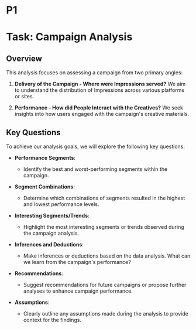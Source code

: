 # P1
# Task: Campaign Analysis

## Overview

This analysis focuses on assessing a campaign from two primary angles:

1. **Delivery of the Campaign - Where were Impressions served?**
   We aim to understand the distribution of Impressions across various platforms or sites.

2. **Performance - How did People Interact with the Creatives?**
   We seek insights into how users engaged with the campaign's creative materials.

## Key Questions

To achieve our analysis goals, we will explore the following key questions:

- **Performance Segments**:
  - Identify the best and worst-performing segments within the campaign.

- **Segment Combinations**:
  - Determine which combinations of segments resulted in the highest and lowest performance levels.

- **Interesting Segments/Trends**:
  - Highlight the most interesting segments or trends observed during the campaign analysis.

- **Inferences and Deductions**:
  - Make inferences or deductions based on the data analysis. What can we learn from the campaign's performance?

- **Recommendations**:
  - Suggest recommendations for future campaigns or propose further analyses to enhance campaign performance.

- **Assumptions**:
  - Clearly outline any assumptions made during the analysis to provide context for the findings.